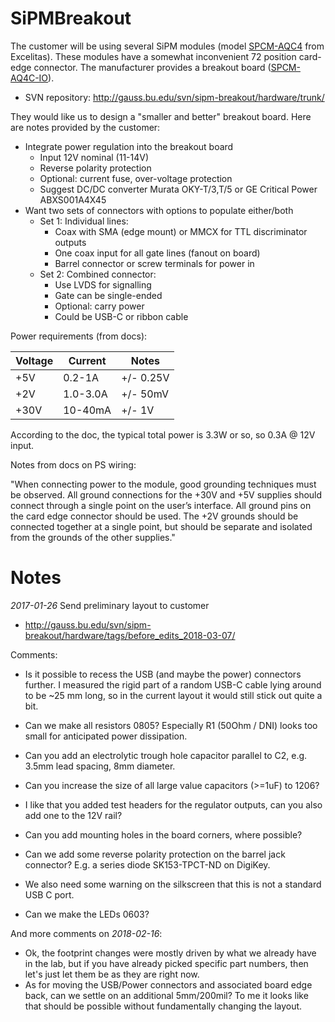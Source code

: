 # SiPMBreakout

The customer will be using several SiPM modules (model [SPCM-AQC4](http://www.excelitas.com/Downloads/DTS_SPCM-AQ4C.pdf) from Excelitas).  These modules have a somewhat inconvenient 72 position card-edge connector.  The manufacturer provides a breakout board ([SPCM-AQ4C-IO](http://www.excelitas.com/Downloads/SPCM-AQ4C-IO%20Interface%20board%20connections.pdf)).

 * SVN repository: http://gauss.bu.edu/svn/sipm-breakout/hardware/trunk/

They would like us to design a "smaller and better" breakout board.  Here are notes provided by the customer:

 * Integrate power regulation into the breakout board
   * Input 12V nominal (11-14V)
   * Reverse polarity protection
   * Optional:  current fuse, over-voltage protection
   * Suggest DC/DC converter Murata OKY-T/3,T/5 or GE Critical Power ABXS001A4X45
 * Want two sets of connectors with options to populate either/both
   * Set 1:  Individual lines:
     * Coax with SMA (edge mount) or MMCX for TTL discriminator outputs
     * One coax input for all gate lines (fanout on board)
     * Barrel connector or screw terminals for power in
   * Set 2:  Combined connector:
     * Use LVDS for signalling
     * Gate can be single-ended
     * Optional:  carry power
     * Could be USB-C or ribbon cable

Power requirements (from docs):


| Voltage | Current | Notes |
| ------- | ------- | ----- |
| +5V | 0.2-1A | +/- 0.25V |
| +2V | 1.0-3.0A | +/- 50mV |
| +30V | 10-40mA | +/- 1V |

According to the doc, the typical total power is 3.3W or so, so 0.3A @ 12V input.

Notes from docs on PS wiring:

 "When connecting power to the module, good grounding techniques must be observed. All ground connections for the +30V and
 +5V supplies should connect through a single point on the user’s interface. All ground pins on the card edge connector should be
 used. The +2V grounds should be connected together at a single point, but should be separate and isolated from the grounds of
 the other supplies."

# Notes

*2017-01-26* Send preliminary layout to customer

 * http://gauss.bu.edu/svn/sipm-breakout/hardware/tags/before_edits_2018-03-07/

Comments:

 * Is it possible to recess the USB (and maybe the power) connectors further. I measured the rigid part of a random USB-C cable lying around to be ~25 mm long, so in the current layout it would still stick out quite a bit.

 * Can we make all resistors 0805? Especially R1 (50Ohm / DNI) looks too small for anticipated power dissipation.
 * Can you add an electrolytic trough hole capacitor parallel to C2, e.g. 3.5mm lead spacing, 8mm diameter.
 * Can you increase the size of all large value capacitors (>=1uF) to 1206?
 * I like that you added test headers for the regulator outputs, can you also add one to the 12V rail?
 * Can you add mounting holes in the board corners, where possible?
 * Can we add some reverse polarity protection on the barrel jack connector? E.g. a series diode SK153-TPCT-ND on DigiKey.
 * We also need some warning on the silkscreen that this is not a standard USB C port.
 * Can we make the LEDs 0603?

And more comments on *2018-02-16*:

 * Ok, the footprint changes were mostly driven by what we already have in the lab, but if you have already picked specific part numbers, then let's just let them be as they are right now.
 * As for moving the USB/Power connectors and associated board edge back, can we settle on an additional 5mm/200mil? To me it looks like that should be possible without fundamentally changing the layout.

